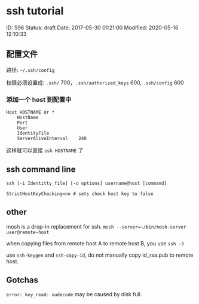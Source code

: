 # ssh tutorial


ID: 596
Status: draft
Date: 2017-05-30 01:21:00
Modified: 2020-05-16 12:10:33


## 配置文件

路径: `~/.ssh/config`

权限必须设置成: `.ssh/` 700，`.ssh/authorized_keys` 600, `.ssh/config` 600

### 添加一个 host 到配置中

```
Host HOSTNAME or *
    HostName  
    Port           
    User          
    IdentityFile    
    ServerAliveInterval    240
```

这样就可以直接 `ssh HOSTNAME` 了

## ssh command line

```
ssh [-i Identitty_file] [-o options] username@host [command]

StrictHostKeyChecking=no # sets check host key to false

```

## other

mosh is a drop-in replacement for ssh. `mosh --server=~/bin/mosh-server user@remote-host`

when copying files from remote host A to remote host B, you use `ssh -3`

use `ssh-keygen` and `ssh-copy-id`, do not manually copy id_rsa.pub to remote host.

## Gotchas

`error: key_read: uudecode` may be caused by disk full.